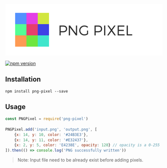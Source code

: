 <img alt="Logo" src="./images/header.png"/>

[![npm version](https://badge.fury.io/js/png-pixel.svg)](https://badge.fury.io/js/png-pixel)


## Installation
    npm install png-pixel --save

## Usage
```js
const PNGPixel = require('png-pixel')

PNGPixel.add('input.png', 'output.png', [
    {x: 14, y: 10, color: '#24B3E3'},
    {x: 14, y: 11, color: '#E32437'},
    {x: 2, y: 5, color: 'E4238E', opacity: 128} // opacity is a 0-255
]).then(() => console.log('PNG successfully written'))
```

> Note: Input file need to be already exist before adding pixels.

    
    
    


